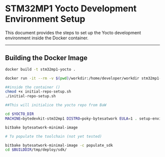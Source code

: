 # STM32MP1 Yocto Development Environment Setup

This document provides the steps to set up the Yocto development environment inside the Docker container.

---

## Building the Docker Image

```bash
docker build -t stm32mp1-yocto .

docker run -it --rm -v $(pwd)/workdir:/home/developer/workdir stm32mp1-yocto    #For data persnistency

##inside the container ()
chmod +x initial-repo-setup.sh
./initial-repo-setup.sh

##This will initialice the yocto repo from BaW

cd $YOCTO_DIR
MACHINE=bytedevkit-stm32mp1 DISTRO=poky-bytesatwork EULA=1 . setup-environment build

bitbake bytesatwork-minimal-image

# To populate the toolchain (not yet tested)

bitbake bytesatwork-minimal-image -c populate_sdk
cd $BUILDDIR/tmp/deploy/sdk/
